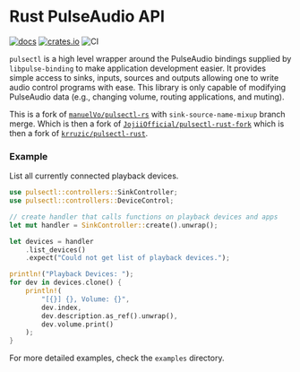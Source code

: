 # Rust PulseAudio API

[![docs](https://docs.rs/pulsectl-rs/badge.svg)](https://docs.rs/pulsectl-rs/) [![crates.io](https://img.shields.io/crates/v/pulsectl-rs)](https://crates.io/crates/pulsectl-rs) ![CI](https://github.com/SeaDve/pulsectl-rs/actions/workflows/ci.yml/badge.svg)

`pulsectl` is a high level wrapper around the PulseAudio bindings supplied by
`libpulse-binding` to make application development easier. It provides simple
access to sinks, inputs, sources and outputs allowing one to write audio control
programs with ease. This library is only capable of modifying PulseAudio data
(e.g., changing volume, routing applications, and muting).

This is a fork of [`manuelVo/pulsectl-rs`](https://github.com/manuelVo/pulsectl-rs) with `sink-source-name-mixup` branch merge.
Which is then a fork of [`JojiiOfficial/pulsectl-rust-fork`](https://github.com/JojiiOfficial/pulsectl)
which is then a fork of [`krruzic/pulsectl-rust`](https://github.com/krruzic/pulsectl).

### Example

List all currently connected playback devices.

```rust
use pulsectl::controllers::SinkController;
use pulsectl::controllers::DeviceControl;

// create handler that calls functions on playback devices and apps
let mut handler = SinkController::create().unwrap();

let devices = handler
    .list_devices()
    .expect("Could not get list of playback devices.");

println!("Playback Devices: ");
for dev in devices.clone() {
    println!(
        "[{}] {}, Volume: {}",
        dev.index,
        dev.description.as_ref().unwrap(),
        dev.volume.print()
    );
}
```

For more detailed examples, check the `examples` directory.
